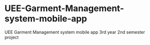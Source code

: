 # UEE-Garment-Management-system-mobile-app
UEE Garment Management system mobile app 3rd year 2nd semester project
